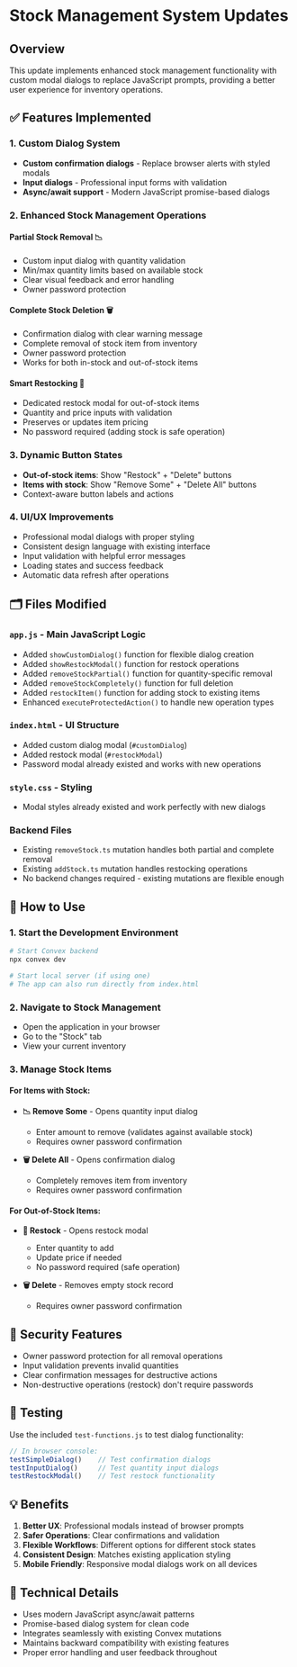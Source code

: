 # Stock Management System Updates

## Overview
This update implements enhanced stock management functionality with custom modal dialogs to replace JavaScript prompts, providing a better user experience for inventory operations.

## ✅ Features Implemented

### 1. Custom Dialog System
- **Custom confirmation dialogs** - Replace browser alerts with styled modals
- **Input dialogs** - Professional input forms with validation
- **Async/await support** - Modern JavaScript promise-based dialogs

### 2. Enhanced Stock Management Operations

#### **Partial Stock Removal** 📉
- Custom input dialog with quantity validation
- Min/max quantity limits based on available stock
- Clear visual feedback and error handling
- Owner password protection

#### **Complete Stock Deletion** 🗑️
- Confirmation dialog with clear warning message
- Complete removal of stock item from inventory
- Owner password protection
- Works for both in-stock and out-of-stock items

#### **Smart Restocking** 🔄
- Dedicated restock modal for out-of-stock items
- Quantity and price inputs with validation
- Preserves or updates item pricing
- No password required (adding stock is safe operation)

### 3. Dynamic Button States
- **Out-of-stock items**: Show "Restock" + "Delete" buttons
- **Items with stock**: Show "Remove Some" + "Delete All" buttons
- Context-aware button labels and actions

### 4. UI/UX Improvements
- Professional modal dialogs with proper styling
- Consistent design language with existing interface
- Input validation with helpful error messages
- Loading states and success feedback
- Automatic data refresh after operations

## 🗂️ Files Modified

### `app.js` - Main JavaScript Logic
- Added `showCustomDialog()` function for flexible dialog creation
- Added `showRestockModal()` function for restock operations  
- Added `removeStockPartial()` function for quantity-specific removal
- Added `removeStockCompletely()` function for full deletion
- Added `restockItem()` function for adding stock to existing items
- Enhanced `executeProtectedAction()` to handle new operation types

### `index.html` - UI Structure
- Added custom dialog modal (`#customDialog`)
- Added restock modal (`#restockModal`) 
- Password modal already existed and works with new operations

### `style.css` - Styling
- Modal styles already existed and work perfectly with new dialogs

### Backend Files
- Existing `removeStock.ts` mutation handles both partial and complete removal
- Existing `addStock.ts` mutation handles restocking operations
- No backend changes required - existing mutations are flexible enough

## 🚀 How to Use

### 1. Start the Development Environment
```bash
# Start Convex backend
npx convex dev

# Start local server (if using one)
# The app can also run directly from index.html
```

### 2. Navigate to Stock Management
- Open the application in your browser
- Go to the "Stock" tab
- View your current inventory

### 3. Manage Stock Items

#### For Items with Stock:
- **📉 Remove Some** - Opens quantity input dialog
  - Enter amount to remove (validates against available stock)
  - Requires owner password confirmation
  
- **🗑️ Delete All** - Opens confirmation dialog  
  - Completely removes item from inventory
  - Requires owner password confirmation

#### For Out-of-Stock Items:
- **🔄 Restock** - Opens restock modal
  - Enter quantity to add
  - Update price if needed
  - No password required (safe operation)
  
- **🗑️ Delete** - Removes empty stock record
  - Requires owner password confirmation

## 🔐 Security Features
- Owner password protection for all removal operations
- Input validation prevents invalid quantities
- Clear confirmation messages for destructive actions
- Non-destructive operations (restock) don't require passwords

## 🧪 Testing
Use the included `test-functions.js` to test dialog functionality:

```javascript
// In browser console:
testSimpleDialog()    // Test confirmation dialogs
testInputDialog()     // Test quantity input dialogs  
testRestockModal()    // Test restock functionality
```

## 💡 Benefits
1. **Better UX**: Professional modals instead of browser prompts
2. **Safer Operations**: Clear confirmations and validation
3. **Flexible Workflows**: Different options for different stock states
4. **Consistent Design**: Matches existing application styling
5. **Mobile Friendly**: Responsive modal dialogs work on all devices

## 🔧 Technical Details
- Uses modern JavaScript async/await patterns
- Promise-based dialog system for clean code
- Integrates seamlessly with existing Convex mutations
- Maintains backward compatibility with existing features
- Proper error handling and user feedback throughout
